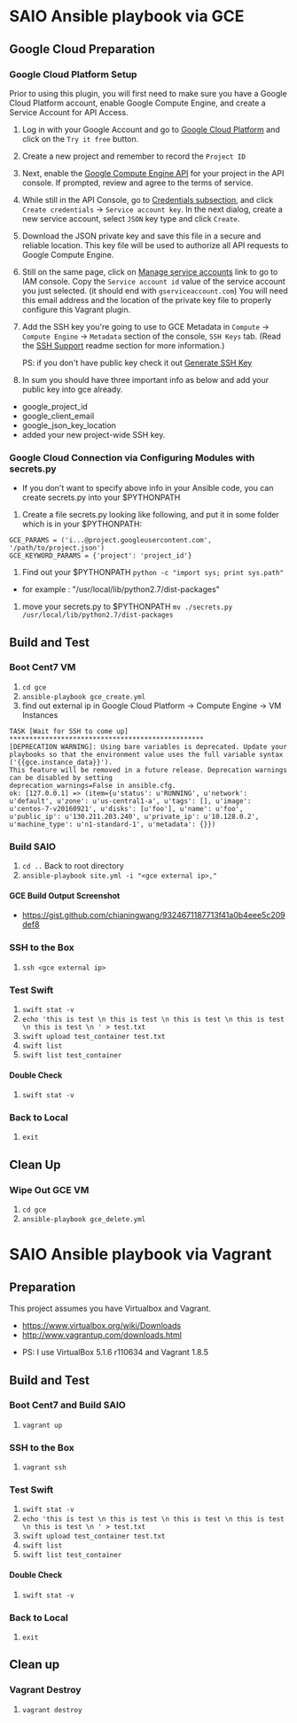 SAIO Ansible playbook via GCE
=================================
## Google Cloud Preparation
### Google Cloud Platform Setup
Prior to using this plugin, you will first need to make sure you have a
Google Cloud Platform account, enable Google Compute Engine, and create a
Service Account for API Access.

1. Log in with your Google Account and go to
   [Google Cloud Platform](https://cloud.google.com) and click on the
   `Try it free` button.
1. Create a new project and remember to record the `Project ID`
1. Next, enable the
   [Google Compute Engine API](https://console.cloud.google.com/apis/api/compute_component/)
   for your project in the API console. If prompted, review and agree to the
   terms of service.
1. While still in the API Console, go to
   [Credentials subsection](https://console.cloud.google.com/apis/credentials),
   and click `Create credentials` -> `Service account key`. In the
   next dialog, create a new service account, select `JSON` key type and
   click `Create`.
1. Download the JSON private key and save this file in a secure
   and reliable location.  This key file will be used to authorize all API
   requests to Google Compute Engine.
1. Still on the same page, click on
   [Manage service accounts](https://console.cloud.google.com/permissions/serviceaccounts)
   link to go to IAM console. Copy the `Service account id` value of the service
   account you just selected. (it should end with `gserviceaccount.com`) You will
   need this email address and the location of the private key file to properly
   configure this Vagrant plugin.
1. Add the SSH key you're going to use to GCE Metadata in `Compute` ->
   `Compute Engine` -> `Metadata` section of the console, `SSH Keys` tab. (Read
   the [SSH Support](https://github.com/mitchellh/vagrant-google#ssh-support)
   readme section for more information.)

   PS: if you don't have public key check it out [Generate SSH Key](https://cloud.google.com/compute/docs/instances/connecting-to-instance#generatesshkeypair)

1. In sum you should have three important info as below and add your public key
   into gce already.
 * google_project_id
 * google_client_email
 * google_json_key_location
 * added your new project-wide SSH key.

### Google Cloud Connection via Configuring Modules with secrets.py
 * If you don't want to specify above info in your Ansible code, you can create
   secrets.py into your $PYTHONPATH
1. Create a file secrets.py looking like following, and put it in some folder
   which is in your $PYTHONPATH:
```
GCE_PARAMS = ('i...@project.googleusercontent.com', '/path/to/project.json')
GCE_KEYWORD_PARAMS = {'project': 'project_id'}
```
1. Find out your $PYTHONPATH `python -c "import sys; print sys.path"`
 * for example : "/usr/local/lib/python2.7/dist-packages"
1. move your secrets.py to $PYTHONPATH `mv ./secrets.py /usr/local/lib/python2.7/dist-packages`

## Build and Test
### Boot Cent7 VM
1. `cd gce`
1. `ansible-playbook gce_create.yml`
1. find out external ip in Google Cloud Platform -> Compute Engine -> VM Instances
```
TASK [Wait for SSH to come up] *************************************************
[DEPRECATION WARNING]: Using bare variables is deprecated. Update your playbooks so that the environment value uses the full variable syntax
('{{gce.instance_data}}').
This feature will be removed in a future release. Deprecation warnings can be disabled by setting
deprecation_warnings=False in ansible.cfg.
ok: [127.0.0.1] => (item={u'status': u'RUNNING', u'network': u'default', u'zone': u'us-central1-a', u'tags': [], u'image': u'centos-7-v20160921', u'disks': [u'foo'], u'name': u'foo', u'public_ip': u'130.211.203.240', u'private_ip': u'10.128.0.2', u'machine_type': u'n1-standard-1', u'metadata': {}})
```

### Build SAIO
1. `cd ..` Back to root directory
1. `ansible-playbook site.yml -i "<gce external ip>,"`

#### GCE Build Output Screenshot
 * https://gist.github.com/chianingwang/9324671187713f41a0b4eee5c209def8

### SSH to the Box
1. `ssh <gce external ip>`

### Test Swift
1. `swift stat -v`
1. `echo 'this is test \n this is test \n this is test \n this is test \n this is test \n ' > test.txt`
1. `swift upload test_container test.txt`
1. `swift list `
1. `swift list test_container`

#### Double Check
1. `swift stat -v`

### Back to Local
1. `exit`

## Clean Up
### Wipe Out GCE VM
1. `cd gce`
1. `ansible-playbook gce_delete.yml`

SAIO Ansible playbook via Vagrant
=================================
## Preparation
This project assumes you have Virtualbox and Vagrant.

 * https://www.virtualbox.org/wiki/Downloads
 * http://www.vagrantup.com/downloads.html

- PS: I use VirtualBox 5.1.6 r110634 and Vagrant 1.8.5

## Build and Test
### Boot Cent7 and Build SAIO
1. `vagrant up`

### SSH to the Box
1. `vagrant ssh`

### Test Swift
1. `swift stat -v`
1. `echo 'this is test \n this is test \n this is test \n this is test \n this is test \n ' > test.txt`
1. `swift upload test_container test.txt`
1. `swift list `
1. `swift list test_container`

#### Double Check
1. `swift stat -v`

### Back to Local
1. `exit`

## Clean up
### Vagrant Destroy
1. `vagrant destroy`
